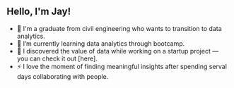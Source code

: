 ## Hello, I'm Jay!

- 🔭 I'm a graduate from civil engineering who wants to transition to data analytics.
- 🌱 I’m currently learning data analytics through bootcamp.
- 👯 I discovered the value of data while working on a startup project — you can check it out [here].
- ⚡ I love the moment of finding meaningful insights after spending serval days collaborating with people.
